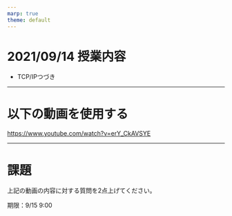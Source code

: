 ```yaml
---
marp: true
theme: default
---
```

# 2021/09/14 授業内容
* TCP/IPつづき

---
# 以下の動画を使用する

https://www.youtube.com/watch?v=erY_CkAVSYE

---
# 課題
上記の動画の内容に対する質問を2点上げてください。

期限：9/15 9:00
